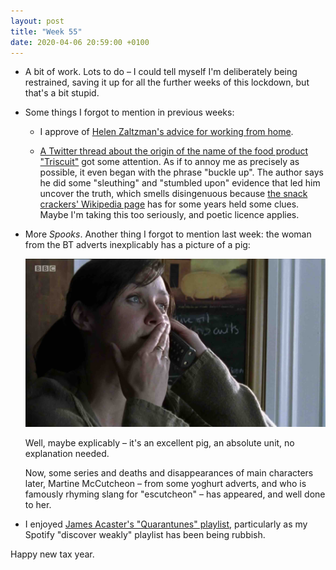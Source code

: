 ```yaml
---
layout: post
title: "Week 55"
date: 2020-04-06 20:59:00 +0100
---
```


- A bit of work. Lots to do – I could tell myself I'm deliberately being restrained, saving it up for all the further weeks of this lockdown, but that's a bit stupid.

- Some things I forgot to mention in previous weeks:

  - I approve of [Helen Zaltzman's advice for working from home](https://helenzaltzman.wordpress.com/2020/03/19/wfh/).

  - [A Twitter thread about the origin of the name of the food product "Triscuit"](https://twitter.com/sageboggs/status/1242968530250870786) got some attention. As if to annoy me as precisely as possible, it even began with the phrase "buckle up". The author says he did some "sleuthing" and "stumbled upon" evidence that led him uncover the truth, which smells disingenuous because [the snack crackers' Wikipedia page](https://en.wikipedia.org/wiki/Triscuit) has for some years held some clues. Maybe I'm taking this too seriously, and poetic licence applies.

- More <cite>Spooks</cite>. Another thing I forgot to mention last week: the woman from the BT adverts inexplicably has a picture of a pig:

  ![](/images/2020-04-06.jpg)

  Well, maybe explicably – it's an excellent pig, an absolute unit, no explanation needed.

  Now, some series and deaths and disappearances of main characters later, Martine McCutcheon – from some yoghurt adverts, and who is famously rhyming slang for "escutcheon" – has appeared, and well done to her.

- I enjoyed [James Acaster's "Quarantunes" playlist](https://open.spotify.com/playlist/6PQLNIY9wZFZAygGzgH5hc), particularly as my Spotify "discover weakly" playlist has been being rubbish.

Happy new tax year.

